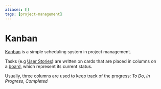```yaml
---
aliases: []
tags: [project-management]
---
```


# Kanban

[Kanban](https://wikipedia.org/wiki/kanban_(development)) is a simple scheduling system in project management.

Tasks (e.g [User Stories](index.md#user-story)) are written on cards that are placed in columns on a [board](https://wikipedia.org/wiki/kanban_board), which represent its current status.

Usually, three columns are used to keep track of the progress:
*To Do*, *In Progress*, *Completed*